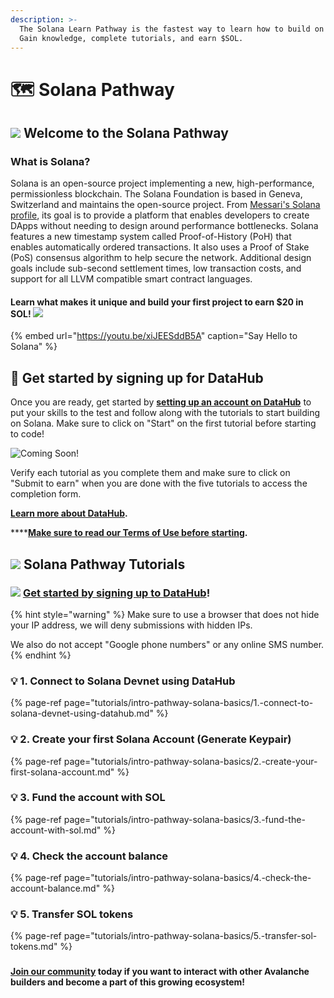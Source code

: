 ```yaml
---
description: >-
  The Solana Learn Pathway is the fastest way to learn how to build on Solana.
  Gain knowledge, complete tutorials, and earn $SOL.
---
```


# 🗺 Solana Pathway

## ![](../../.gitbook/assets/solana.png) Welcome to the **Solana** Pathway

### What is Solana?

Solana is an open-source project implementing a new, high-performance, permissionless blockchain. The Solana Foundation is based in Geneva, Switzerland and maintains the open-source project. From [Messari's Solana profile](https://messari.io/asset/solana/profile), its goal is to provide a platform that enables developers to create DApps without needing to design around performance bottlenecks. Solana features a new timestamp system called Proof-of-History \(PoH\) that enables automatically ordered transactions. It also uses a Proof of Stake \(PoS\) consensus algorithm to help secure the network. Additional design goals include sub-second settlement times, low transaction costs, and support for all LLVM compatible smart contract languages.

#### Learn what makes it unique and build your first project to **earn $20 in SOL**! ![](../../.gitbook/assets/solana.png) 

{% embed url="https://youtu.be/xiJEESddB5A" caption="Say Hello to Solana" %}

## **🏁** Get started by signing up for DataHub <a id="get-started-by-signing-up-for-datahub"></a>

Once you are ready, get started by [**setting up an account on DataHub**](https://datahub.figment.io/sign_up?service=solana) to put your skills to the test and follow along with the tutorials to start building on Solana. Make sure to click on "Start" on the first tutorial before starting to code!

![Coming Soon!](../../.gitbook/assets/solana.jpg)

Verify each tutorial as you complete them and make sure to click on "Submit to earn" when you are done with the five tutorials to access the completion form. 

[**Learn more about DataHub**](https://learn.figment.io/guides/datahub-products)**.** 

\*\*\*\*[**Make sure to read our Terms of Use before starting**](https://learn.datahub.figment.io/terms-of-use)**.** 

## ![](../../.gitbook/assets/solana.png) Solana Pathway Tutorials

###  ![](../../.gitbook/assets/fig-round.png) [Get started by signing up to DataHub](https://datahub.figment.io/sign_up?service=solana)!  <a id="get-started-by-signing-up-to-datahub"></a>

{% hint style="warning" %}
Make sure to use a browser that does not hide your IP address, we will deny submissions with hidden IPs. 

We also do not accept "Google phone numbers" or any online SMS number.
{% endhint %}

### 💡 1. Connect to Solana Devnet using DataHub

{% page-ref page="tutorials/intro-pathway-solana-basics/1.-connect-to-solana-devnet-using-datahub.md" %}

### 💡 2. Create your first Solana Account \(Generate Keypair\)

{% page-ref page="tutorials/intro-pathway-solana-basics/2.-create-your-first-solana-account.md" %}

### 💡 3. Fund the account with SOL

{% page-ref page="tutorials/intro-pathway-solana-basics/3.-fund-the-account-with-sol.md" %}

### 💡 4. Check the account balance

{% page-ref page="tutorials/intro-pathway-solana-basics/4.-check-the-account-balance.md" %}

### 💡 5. Transfer SOL tokens

{% page-ref page="tutorials/intro-pathway-solana-basics/5.-transfer-sol-tokens.md" %}

### 

#### [Join our community](https://discord.gg/fszyM7K) today if you want to interact with other Avalanche builders and become a part of this growing ecosystem! <a id="join-our-community-today-if-you-want-to-interact-with-other-celo-builders-and-become-a-part-of-this-growing-ecosystem"></a>

